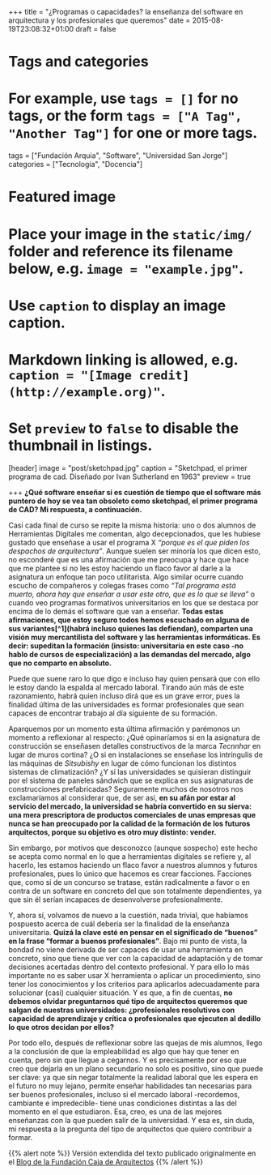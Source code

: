 +++
title = "¿Programas o capacidades? la enseñanza del software en arquitectura y los profesionales que queremos"
date = 2015-08-19T23:08:32+01:00
draft = false

# Tags and categories
# For example, use `tags = []` for no tags, or the form `tags = ["A Tag", "Another Tag"]` for one or more tags.
tags = ["Fundación Arquia", "Software", "Universidad San Jorge"]
categories = ["Tecnología", "Docencia"]

# Featured image
# Place your image in the `static/img/` folder and reference its filename below, e.g. `image = "example.jpg"`.
# Use `caption` to display an image caption.
#   Markdown linking is allowed, e.g. `caption = "[Image credit](http://example.org)"`.
# Set `preview` to `false` to disable the thumbnail in listings.
[header]
image = "post/sketchpad.jpg"
caption = "Sketchpad, el primer programa de cad. Diseñado por Ivan Sutherland en 1963"
preview = true

+++
<strong>¿Qué software enseñar si es cuestión de tiempo que el software más puntero de hoy se vea tan obsoleto como sketchpad, el primer programa de CAD? Mi respuesta, a continuación.</strong></em>
</p><p>Casi cada final de curso se repite la misma historia: uno o dos alumnos de Herramientas Digitales me comentan, algo decepcionados, que les hubiese gustado que enseñase a usar el programa X <em>“porque es el que piden los despachos de arquitectura”</em>. Aunque suelen ser minoría los que dicen esto, no esconderé que es una afirmación que me preocupa y hace que hace que me plantee si no les estoy haciendo un flaco favor al darle a la asignatura un enfoque tan poco utilitarista. Algo similar ocurre cuando escucho de compañeros y colegas frases como <em>“Tal programa está muerto, ahora hay que enseñar a usar este otro, que es lo que se lleva”</em> o cuando veo programas formativos universitarios en los que se destaca por encima de lo demás el software que van a enseñar. <strong>Todas estas </strong><strong>afirmaciones, que estoy seguro todos hemos escuchado en alguna de sus variantes[^1]<strong>(habrá incluso quienes las defiendan), comparten una visión muy mercantilista del software y las herramientas informáticas. </strong>Es decir: <strong>supeditan la formación (insisto: universitaria en este caso -no hablo de cursos de especialización) a las demandas del mercado, algo que no comparto en absoluto.</strong></strong></p>
<p>Puede que suene raro lo que digo e incluso hay quien pensará que con ello le estoy dando la espalda al mercado laboral. Tirando aún más de este razonamiento, habrá quien incluso dirá que es un grave error, pues la finalidad última de las universidades es formar profesionales que sean capaces de encontrar trabajo al día siguiente de su formación.</p>
<p>Aparquemos por un momento esta última afirmación y parémonos un momento a reflexionar al respecto: ¿Qué opinaríamos si en la asignatura de construcción se enseñasen detalles constructivos de la marca <em>Tecnnhar</em> en lugar de muros cortina? ¿O si en instalaciones se enseñase los intríngulis de las máquinas de <em>Sitsubishy</em> en lugar de cómo funcionan los distintos sistemas de climatización? ¿Y si las universidades se quisieran distinguir por el sistema de paneles sándwich que se explica en sus asignaturas de construcciones prefabricadas? Seguramente muchos de nosotros nos exclamaríamos al considerar que, de ser así, <strong>en su afán por estar al servicio del mercado, la universidad se habría convertido en su sierva: una mera prescriptora de productos comerciales de unas empresas que nunca se han preocupado por la calidad de la formación de los futuros arquitectos, porque su objetivo es otro muy distinto: vender.</strong></p>
<p>Sin embargo, por motivos que desconozco (aunque sospecho) este hecho se acepta como normal en lo que a herramientas digitales se refiere y, al hacerlo, les estamos haciendo un flaco favor a nuestros alumnos y futuros profesionales, pues lo único que hacemos es crear facciones. Facciones que, como si de un concurso se tratase, están radicalmente a favor o en contra de un software en concreto del que son totalmente dependientes, ya que sin él serían incapaces de desenvolverse profesionalmente.</p>
<p>Y, ahora sí, volvamos de nuevo a la cuestión, nada trivial, que habíamos pospuesto acerca de cuál debería ser la finalidad de la enseñanza universitaria. <strong>Quizá la clave esté en pensar </strong><strong>en el significado de “buenos” en la frase “formar a </strong><strong>buenos profesionales”</strong>. Bajo mi punto de vista, la bondad no viene derivada de ser capaces de usar una herramienta en concreto, sino que tiene que ver con la capacidad de adaptación y de tomar decisiones acertadas dentro del contexto profesional. Y para ello lo más importante no es saber usar X herramienta o aplicar un procedimiento, sino tener los conocimientos y los criterios para aplicarlos adecuadamente para solucionar (casi) cualquier situación. Y es que, a fin de cuentas, <strong>no debemos olvidar preguntarnos qué tipo de arquitectos queremos que salgan de nuestras universidades: ¿profesionales resolutivos con capacidad de aprendizaje y crítica o profesionales que ejecuten al dedillo lo que otros decidan por ellos?</strong></p>
<p>Por todo ello, después de reflexionar sobre las quejas de mis alumnos, llego a la conclusión de que la empleabilidad es algo que hay que tener en cuenta, pero sin que llegue a cegarnos. Y es precisamente por eso que creo que dejarla en un plano secundario no solo es positivo, sino que puede ser clave: ya que sin negar totalmente la realidad laboral que les espera en el futuro no muy lejano, permite enseñar habilidades tan necesarias para ser buenos profesionales, incluso si el mercado laboral -recordemos, cambiante e impredecible- tiene unas condiciones distintas a las del momento en el que estudiaron. Esa, creo, es una de las mejores enseñanzas con la que pueden salir de la universidad. Y esa es, sin duda, mi respuesta a la pregunta del tipo de arquitectos que quiero contribuir a formar.</p>
{{% alert note %}}
Versión extendida del texto publicado originalmente en el <a href="http://blogfundacion.arquia.es/2015/08/programas-o-capacidades-la-ensenanza-del-software-en-arquitectura-y-los-profesionales-que-queremos/" class="ext" target="_blank">Blog de la Fundación Caja de Arquitectos</a>
{{% /alert %}}

[^1]: Enrique Parra identificaba algunas situaciones similares en su post "[Vivimos dominados por el software](http://blogfundacion.arquia.es/2014/10/dominados-por-el-software/)"
